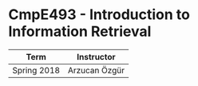 # CmpE493 - Introduction to Information Retrieval
| Term | Instructor |
| --- | --- |
| Spring 2018  | Arzucan Özgür  |